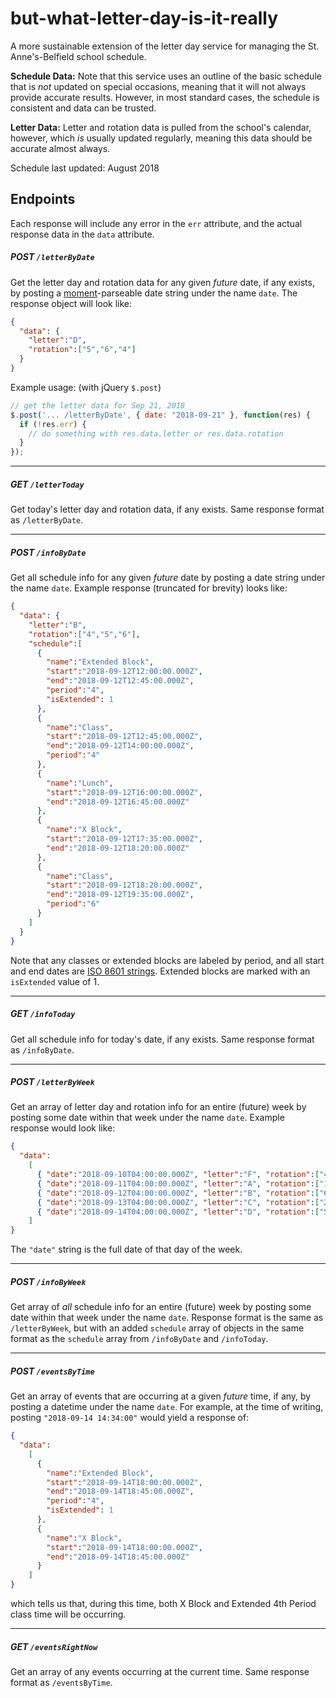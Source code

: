 # but-what-letter-day-is-it-really
A more sustainable extension of the letter day service for managing the St. Anne's-Belfield school schedule.

**Schedule Data:** Note that this service uses an outline of the basic schedule that is *not* updated on special occasions, meaning that it will not always provide accurate results. However, in most standard cases, the schedule is consistent and data can be trusted. 

**Letter Data:** Letter and rotation data is pulled from the school's calendar, however, which *is* usually updated regularly, meaning this data should be accurate almost always.

Schedule last updated: August 2018

## Endpoints

Each response will include any error in the `err` attribute, and the actual response data in the `data` attribute.

##### POST `/letterByDate`
Get the letter day and rotation data for any given *future* date, if any exists, by posting a [moment](https://momentjs.com/)-parseable date string under the name `date`. The response object will look like:
```json
{
  "data": {
    "letter":"D",
    "rotation":["5","6","4"]
  }
}
```

Example usage: (with jQuery `$.post`)

```javascript
// get the letter data for Sep 21, 2018
$.post('... /letterByDate', { date: "2018-09-21" }, function(res) {
  if (!res.err) {
    // do something with res.data.letter or res.data.rotation
  }
});
```

---
##### GET `/letterToday`
Get today's letter day and rotation data, if any exists. Same response format as `/letterByDate`.

---
##### POST `/infoByDate`
Get all schedule info for any given *future* date by posting a date string under the name `date`. Example response (truncated for brevity) looks like:
```json
{
  "data": {
    "letter":"B",
    "rotation":["4","5","6"],
    "schedule":[
      {
        "name":"Extended Block",
        "start":"2018-09-12T12:00:00.000Z",
        "end":"2018-09-12T12:45:00.000Z",
        "period":"4",
        "isExtended": 1
      },
      {
        "name":"Class",
        "start":"2018-09-12T12:45:00.000Z",
        "end":"2018-09-12T14:00:00.000Z",
        "period":"4"
      },
      {
        "name":"Lunch",
        "start":"2018-09-12T16:00:00.000Z",
        "end":"2018-09-12T16:45:00.000Z"
      },
      {
        "name":"X Block",
        "start":"2018-09-12T17:35:00.000Z",
        "end":"2018-09-12T18:20:00.000Z"
      },
      {
        "name":"Class",
        "start":"2018-09-12T18:20:00.000Z",
        "end":"2018-09-12T19:35:00.000Z",
        "period":"6"
      }
    ]
  }
}
```
Note that any classes or extended blocks are labeled by period, and all start and end dates are [ISO 8601 strings](https://en.wikipedia.org/wiki/ISO_8601). Extended blocks are marked with an `isExtended` value of 1.

---
##### GET `/infoToday`
Get all schedule info for today's date, if any exists. Same response format as `/infoByDate`.

---
##### POST `/letterByWeek`
Get an array of letter day and rotation info for an entire (future) week by posting some date within that week under the name `date`. Example response would look like:
```json
{
  "data":
    [
      { "date":"2018-09-10T04:00:00.000Z", "letter":"F", "rotation":["4","5","6"] },
      { "date":"2018-09-11T04:00:00.000Z", "letter":"A", "rotation":["1","2","3"] },
      { "date":"2018-09-12T04:00:00.000Z", "letter":"B", "rotation":["6","5","4"] },
      { "date":"2018-09-13T04:00:00.000Z", "letter":"C", "rotation":["2","3","1"] },
      { "date":"2018-09-14T04:00:00.000Z", "letter":"D", "rotation":["5","6","4"] }
    ]
}
```
The `"date"` string is the full date of that day of the week.

---
##### POST `/infoByWeek`
Get array of *all* schedule info for an entire (future) week by posting some date within that week under the name `date`. Response format is the same as `/letterByWeek`, but with an added `schedule` array of objects in the same format as the `schedule` array from `/infoByDate` and `/infoToday`.

---
##### POST `/eventsByTime`
Get an array of events that are occurring at a given *future* time, if any, by posting a datetime under the name `date`. For example, at the time of writing, posting `"2018-09-14 14:34:00"` would yield a response of:
```json
{
  "data":
    [
      {
        "name":"Extended Block",
        "start":"2018-09-14T18:00:00.000Z",
        "end":"2018-09-14T18:45:00.000Z",
        "period":"4",
        "isExtended": 1
      },
      {
        "name":"X Block",
        "start":"2018-09-14T18:00:00.000Z",
        "end":"2018-09-14T18:45:00.000Z"
      }
    ]
}
```
which tells us that, during this time, both X Block and Extended 4th Period class time will be occurring.

---
##### GET `/eventsRightNow`
Get an array of any events occurring at the current time. Same response format as `/eventsByTime`. 
